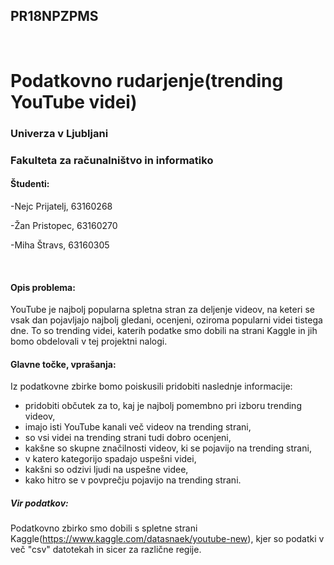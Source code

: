 ## PR18NPZPMS
<br>

# Podatkovno rudarjenje(trending YouTube videi)

### Univerza v Ljubljani
### Fakulteta za računalništvo in informatiko

#### Študenti:
-Nejc Prijatelj, 63160268

-Žan Pristopec, 63160270

-Miha Štravs, 63160305

<br>

#### Opis problema:

YouTube je najbolj popularna spletna stran za deljenje videov, na keteri se vsak dan pojavljajo najbolj gledani, ocenjeni, oziroma popularni videi tistega dne. To so trending videi, katerih podatke smo dobili na strani Kaggle in jih bomo obdelovali v tej projektni nalogi.

#### Glavne točke, vprašanja:

Iz podatkovne zbirke bomo poiskusili pridobiti naslednje informacije:

 - pridobiti občutek za to, kaj je najbolj pomembno pri izboru trending videov,
 - imajo isti YouTube kanali več videov na trending strani,
 - so vsi videi na trending strani tudi dobro ocenjeni,
 - kakšne so skupne značilnosti videov, ki se pojavijo na trending strani,
 - v katero kategorijo spadajo uspešni videi,
 - kakšni so odzivi ljudi na uspešne videe,
 - kako hitro se v povprečju pojavijo na trending strani.
 
 
##### Vir podatkov:

Podatkovno zbirko smo dobili s spletne strani Kaggle(https://www.kaggle.com/datasnaek/youtube-new), kjer so podatki v več "csv" datotekah in sicer za različne regije.
